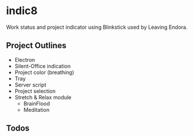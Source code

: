 # indic8
Work status and project indicator using Blinkstick used by Leaving Endora.

## Project Outlines
* Electron
* Silent-Office indication
* Project color (breathing)
* Tray
* Server script
* Project selection
* Stretch & Relax module
  * BrainFlood
  * Meditation 

## Todos

